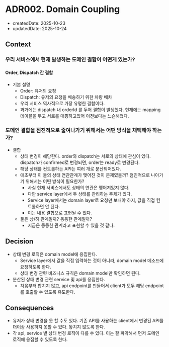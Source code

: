 # ADR002. Domain Coupling
- createdDate: 2025-10-23
- updatedDate: 2025-10-24

## Context
### 우리 서비스에서 현재 발생하는 도메인 결합이 어떤게 있는가?
#### Order, Dispatch 간 결합
- 기본 설명
  - Order: 유저의 요청
  - Dispatch: 유저의 요청을 배송하기 위한 차량 배차
  - 우리 서비스 역사적으로 가장 유명한 결합이다.
  - 과거에는 dispatch 내 orderId 를 두어 결합이 발생했다. 현재에는 mapping 테이블을 두고 서로를 매핑하고있어 이전보다는 느슨해졌다.

### 도메인 결합을 점진적으로 줄여나가기 위해서는 어떤 방식을 채택해야 하는가?
- 결합
  - 상태 변경이 해당한다. order와 dispatch는 서로의 상태에 관심이 있다. dispatch가 confirmed로 변경되면, order는 ready로 변경된다.
  - 해당 상태를 컨트롤하는 API는 여러 개로 분산되어있다.
  - 애초부터 이 둘의 상태 연관관계가 맺어진 것이 문제였을까? 점진적으로 나아가기 위해서는 어떤 방식이 필요한가?
    - 사실 현재 서비스에서도 상태의 연관은 맺어져있지 않다.
    - 다만 service layer에서 두 상태를 관리하는 주체가 있다.
    - Service layer에서는 domain layer로 요청만 보내야 하지, 값을 직접 컨트롤하면 안 된다.
    - 이는 내용 결합으로 표현될 수 있다.
  - 둘은 상/하 관계일까? 동등한 관계일까?
    - 지금은 동등한 관계라고 표현할 수 있을 것 같다.

## Decision
- 상태 변경 로직은 domain model에 응집한다.
  - Service layer에서 값을 직접 입력하는 것이 아니라, domain model 메소드에 요청하도록 한다.
  - 상태 변경 관련 비즈니스 규칙은 domain model만 확인하면 된다.
- 분산된 상태 변경 관련 service 및 api를 응집한다.
  - 처음부터 합치지 않고, api endpoint를 만들어서 client가 모두 해당 endpoint를 호출할 수 있도록 유도한다.

## Consequences
- 유저가 상태 변경을 못 할 수도 있다. 기존 API를 사용하는 client에서 변경된 API를 더이상 사용하지 못할 수 있다. 놓치지 않도록 한다.
- 각 api, service 별 상태 변경 로직이 다를 수 있다. 이는 잘 파악해서 먼저 도메인 로직에 응집할 수 있도록 한다.